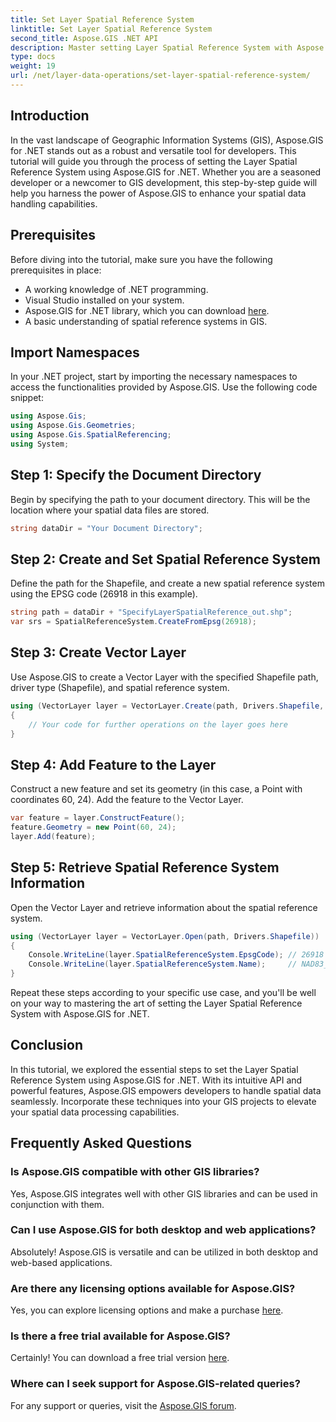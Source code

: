 ```yaml
---
title: Set Layer Spatial Reference System
linktitle: Set Layer Spatial Reference System
second_title: Aspose.GIS .NET API
description: Master setting Layer Spatial Reference System with Aspose.GIS for .NET. Elevate your GIS projects with this step-by-step tutorial. #Aspose #GIS
type: docs
weight: 19
url: /net/layer-data-operations/set-layer-spatial-reference-system/
---
```

## Introduction
In the vast landscape of Geographic Information Systems (GIS), Aspose.GIS for .NET stands out as a robust and versatile tool for developers. This tutorial will guide you through the process of setting the Layer Spatial Reference System using Aspose.GIS for .NET. Whether you are a seasoned developer or a newcomer to GIS development, this step-by-step guide will help you harness the power of Aspose.GIS to enhance your spatial data handling capabilities.
## Prerequisites
Before diving into the tutorial, make sure you have the following prerequisites in place:
- A working knowledge of .NET programming.
- Visual Studio installed on your system.
- Aspose.GIS for .NET library, which you can download [here](https://releases.aspose.com/gis/net/).
- A basic understanding of spatial reference systems in GIS.
## Import Namespaces
In your .NET project, start by importing the necessary namespaces to access the functionalities provided by Aspose.GIS. Use the following code snippet:
```csharp
using Aspose.Gis;
using Aspose.Gis.Geometries;
using Aspose.Gis.SpatialReferencing;
using System;
```
## Step 1: Specify the Document Directory
Begin by specifying the path to your document directory. This will be the location where your spatial data files are stored.
```csharp
string dataDir = "Your Document Directory";
```
## Step 2: Create and Set Spatial Reference System
Define the path for the Shapefile, and create a new spatial reference system using the EPSG code (26918 in this example).
```csharp
string path = dataDir + "SpecifyLayerSpatialReference_out.shp";
var srs = SpatialReferenceSystem.CreateFromEpsg(26918);
```
## Step 3: Create Vector Layer
Use Aspose.GIS to create a Vector Layer with the specified Shapefile path, driver type (Shapefile), and spatial reference system.
```csharp
using (VectorLayer layer = VectorLayer.Create(path, Drivers.Shapefile, srs))
{
    // Your code for further operations on the layer goes here
}
```
## Step 4: Add Feature to the Layer
Construct a new feature and set its geometry (in this case, a Point with coordinates 60, 24). Add the feature to the Vector Layer.
```csharp
var feature = layer.ConstructFeature();
feature.Geometry = new Point(60, 24);
layer.Add(feature);
```
## Step 5: Retrieve Spatial Reference System Information
Open the Vector Layer and retrieve information about the spatial reference system.
```csharp
using (VectorLayer layer = VectorLayer.Open(path, Drivers.Shapefile))
{
    Console.WriteLine(layer.SpatialReferenceSystem.EpsgCode); // 26918
    Console.WriteLine(layer.SpatialReferenceSystem.Name);     // NAD83_UTM_zone_18N
}
```
Repeat these steps according to your specific use case, and you'll be well on your way to mastering the art of setting the Layer Spatial Reference System with Aspose.GIS for .NET.
## Conclusion
In this tutorial, we explored the essential steps to set the Layer Spatial Reference System using Aspose.GIS for .NET. With its intuitive API and powerful features, Aspose.GIS empowers developers to handle spatial data seamlessly. Incorporate these techniques into your GIS projects to elevate your spatial data processing capabilities.
## Frequently Asked Questions
### Is Aspose.GIS compatible with other GIS libraries?
Yes, Aspose.GIS integrates well with other GIS libraries and can be used in conjunction with them.
### Can I use Aspose.GIS for both desktop and web applications?
Absolutely! Aspose.GIS is versatile and can be utilized in both desktop and web-based applications.
### Are there any licensing options available for Aspose.GIS?
Yes, you can explore licensing options and make a purchase [here](https://purchase.aspose.com/buy).
### Is there a free trial available for Aspose.GIS?
Certainly! You can download a free trial version [here](https://releases.aspose.com/).
### Where can I seek support for Aspose.GIS-related queries?
For any support or queries, visit the [Aspose.GIS forum](https://forum.aspose.com/c/gis/33).

